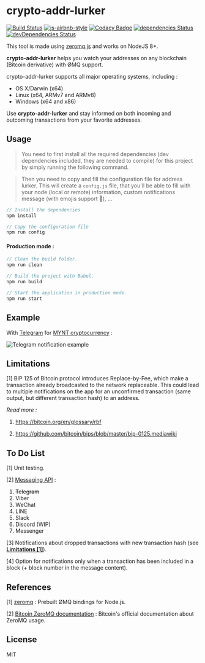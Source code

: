 # crypto-addr-lurker

[![Build Status](https://travis-ci.org/robiiinos/crypto-addr-lurker.svg?branch=master)](https://travis-ci.org/robiiinos/crypto-addr-lurker)
[![js-airbnb-style](https://img.shields.io/badge/code%20style-airbnb-brightgreen.svg)](https://github.com/airbnb/javascript)
[![Codacy Badge](https://api.codacy.com/project/badge/Grade/11ff659bda2143719a85cfa7e37165db)](https://www.codacy.com/app/robiiinos/crypto-addr-lurker)
[![dependencies Status](https://david-dm.org/robiiinos/crypto-addr-lurker/status.svg)](https://david-dm.org/robiiinos/crypto-addr-lurker)
[![devDependencies Status](https://david-dm.org/robiiinos/crypto-addr-lurker/dev-status.svg)](https://david-dm.org/robiiinos/crypto-addr-lurker?type=dev)

This tool is made using [zeromq.js](https://github.com/zeromq/zeromq.js) and works on NodeJS 8+.

**crypto-addr-lurker** helps you watch your addresses on any blockchain (Bitcoin derivative) with ØMQ support.

crypto-addr-lurker supports all major operating systems, including :

* OS X/Darwin (x64)
* Linux (x64, ARMv7 and ARMv8)
* Windows (x64 and x86)

Use **crypto-addr-lurker** and stay informed on both incoming and outcoming transactions from your favorite addresses.

## Usage

> You need to first install all the required dependencies (dev dependencies included, they are needed to compile) for this project by simply running the following command.

> Then you need to copy and fill the configuration file for address lurker. 
> This will create a `config.js` file, that you'll be able to fill with your node (local or remote) information, custom notifications message (with emojis support :tada:), ...

```javascript
// Install the dependencies
npm install

// Copy the configuration file
npm run config
```

#### Production mode :
```javascript
// Clean the build folder.
npm run clean

// Build the project with Babel.
npm run build

// Start the application in production mode.
npm run start
```

## Example

With [Telegram](https://telegram.org/) for [MYNT cryptocurrency](https://www.myntcurrency.org/) :

![Telegram notification example](https://i.imgur.com/EmCo3a6.png)

## Limitations
[1] BIP 125 of Bitcoin protocol introduces Replace-by-Fee, which make a transaction already broadcasted to the network replaceable. This could lead to multiple notifications on the app for an unconfirmed transaction (same output, but different transaction hash) to an address.

*Read more :*

1. https://bitcoin.org/en/glossary/rbf

2. https://github.com/bitcoin/bips/blob/master/bip-0125.mediawiki

## To Do List
[1] Unit testing.

[2] [Messaging API](https://github.com/Yoctol/messaging-apis) :

1. ~~Telegram~~
2. Viber
3. WeChat
4. LINE
5. Slack
6. Discord (WIP)
7. Messenger

[3] Notifications about dropped transactions with new transaction hash (see [**Limitations [1]**](#limitations)).

[4] Option for notifications only when a transaction has been included in a block (+ block number in the message content).

## References
[1] [zeromq](https://github.com/zeromq/zeromq.js) : Prebuilt ØMQ bindings for Node.js.

[2] [Bitcoin ZeroMQ documentation](https://github.com/bitcoin/bitcoin/blob/master/doc/zmq.md) : Bitcoin's official documentation about ZeroMQ usage.

## License
MIT